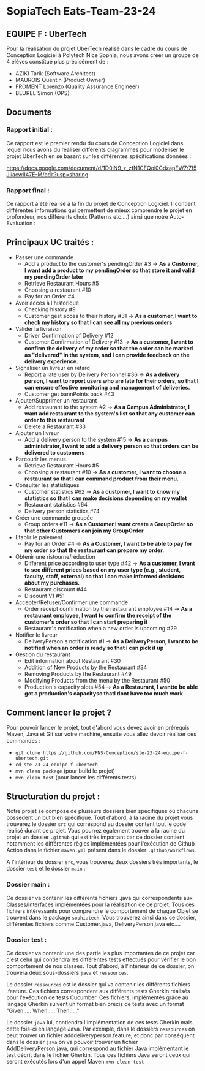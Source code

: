 # SopiaTech Eats-Team-23-24 

## EQUIPE F : UberTech

Pour la réalisation du projet UberTech réalisé dans le cadre du cours de Conception Logiciel à Polytech Nice Sophia, nous avons créer un groupe de 4 élèves constitué plus précisément de : 
- AZIKI Tarik (Software Architect)
- MAUROIS Quentin (Product Owner)
- FROMENT Lorenzo (Quality Assurance Engineer)
- BEUREL Simon (OPS)

## Documents

### Rapport initial : 
Ce rapport est le premier rendu du cours de Conception Logiciel dans lequel nous avons du réaliser différents diagrammes pour modéliser le projet UberTech en se basant sur les différentes spécifications données : 

https://docs.google.com/document/d/1D0iN9_z_zfN1CFQoi0CdzapFW7r7f5JIiacwII47E-M/edit?usp=sharing

### Rapport final : 
Ce rapport à été réalisé à la fin du projet de Conception Logiciel. Il contient différentes informations qui permettent de mieux comprendre le projet en profondeur, nos différents choix (Patterns etc....) ainsi que notre Auto-Evaluation : 



## Principaux UC traités : 
- Passer une commande
  - Add a product to the customer's pendingOrder #3 -> **As a Customer, I want add a product to my pendingOrder so that store it and valid my pendingOrder later**
  - Retrieve Restaurant Hours #5
  - Choosing a restaurant #10
  - Pay for an Order #4
- Avoir accès à l'historique
  - Checking history #9
  - Customer gest acces to their history #31 -> **As a customer, I want to check my history so that I can see all my previous orders**
- Valider la livraison
  - Driver Confirmation of Delivery #12
  - Customer Confirmation of Delivery #13 -> **As a customer, I want to confirm the delivery of my order so that the order can be marked as "delivered" in the system, and I can provide feedback on the delivery experience.**
- Signaliser un livreur en retard
  - Report a late user by Delivery Personnel #36 -> **As a delivery person, I want to report users who are late for their orders, so that I can ensure effective monitoring and management of deliveries.**
  - Customer get bannPoints back #43
- Ajouter/Supprimer un restaurant
  - Add restaurant to the system #2 -> **As a Campus Administrator, I want add restaurant to the system's list so that any customer can order to this restaurant**
  - Delete a Restaurant #33
- Ajouter un livreur
  - Add a delivery person to the system #15 -> **As a campus administrator, I want to add a delivery person so that orders can be delivered to customers**
- Parcourir les menus
  - Retrieve Restaurant Hours #5
  - Choosing a restaurant #10 -> **As a customer, I want to choose a restaurant so that I can command product from their menu.**
- Consulter les statistiques
  - Customer statistics #62 -> **As a customer, I want to know my statistics so that I can make decisions depending on my wallet**
  - Restaurant statistics #64
  - Delivery person statistics #74
- Créer une commande groupée
   - Group orders #11 -> **As a Customer I want create a GroupOrder so that other Customers can join my GroupOrder**
- Etablir le paiement
  - Pay for an Order #4 -> **As a Customer, I want to be able to pay for my order so that the restaurant can prepare my order.**
- Obtenir une ristourne/réduction
  - Different price according to user type #42 -> **As a customer, I want to see different prices based on my user type (e.g., student, faculty, staff, external) so that I can make informed decisions about my purchases.**
  - Restaurant discount #44
  - Discount V1 #51
- Accepter/Refuser/Confirmer une commande
  - Order receipt confirmation by the restaurant employee #14 -> **As a restaurant employee, I want to confirm the receipt of the customer's order so that I can start preparing it**
  - Restaurant's notification when a new order is upcoming #29
- Notifier le livreur
   - DeliveryPerson's notification #1 -> **As a DeliveryPerson, I want to be notified when an order is ready so that I can pick it up**
- Gestion du restaurant
  - Edit information about Restaurant #30 
  - Addition of New Products by the Restaurant #34
  - Removing Products by the Restaurant #49
  - Modifying Products from the menu by the Restaurant #50
  - Production's capacity slots #54 -> **As a Restaurant, I wantto be able got a production's capacityso thatI dont have too much work**
## Comment lancer le projet ? 
Pour pouvoir lancer le projet, tout d'abord vous devez avoir en prérequis Maven, Java et Git sur votre machine, ensuite vous allez devoir réaliser ces commandes :
- ```git clone https://github.com/PNS-Conception/ste-23-24-equipe-f-ubertech.git```
- ```cd ste-23-24-equipe-f-ubertech```
- ```mvn clean package``` (pour build le projet)
- ```mvn clean test``` (pour lancer les différents tests)
## Structuration du projet : 
Notre projet se compose de plusieurs dossiers bien spécifiques où chacuns possèdent un but bien spécifique. Tout d'abord, à la racine du projet vous trouverez le dossier ```src``` qui correspond au dossier content tout le code réalisé durant ce projet. Vous pourrez également trouver à la racine du projet un dossier ```.github``` qui est très important car ce dossier contient notamment les différentes règles implémentées pour l'exécution de Github Action dans le fichier ```maven.yml``` présent dans le dossier ```.github/workflows```.

A l'intérieur du dossier ```src```, vous trouverez deux dossiers très importants, le dossier ```test``` et le dossier ```main``` : 
### Dossier main : 
Ce dossier va contenir les différents fichiers .java qui correspondents aux Classes/Interfaces implémentées pour la réalisation de ce projet. Tous ces fichiers intéressants pour comprendre le comportement de chaque Objet se trouvent dans le package ```sophiatech```. Vous trouverez ainsi dans ce dossier, différentes fichiers comme Customer.java, DeliveryPerson.java etc....
### Dossier test : 
Ce dossier va contenir une des partie les plus importantes de ce projet car c'est celui qui contiendra les différentes tests effectués pour vérifier le bon comportement de nos classes. Tout d'abord, à l'intérieur de ce dossier, on trouvera deux sous-dossiers ```java``` et ```ressources```. 

Le dossier ```ressources``` est le dossier qui va contenir les différents fichiers .feature. Ces fichiers correspondent aux différents tests Gherkin réalisés pour l'exécution de tests Cucumber. Ces fichiers, implémentés grâce au langage Gherkin suivent un format bien précis de tests avec un format "Given..... When..... Then....."

Le dossier ```java``` lui, contiendra l'implémentation de ces tests Gherkin mais cette fois-ci en langage Java. Par exemple, dans le dossiers ```ressources``` on peut trouver un fichier adddeliveryperson.feature, et donc par conséquent dans le dossier ```java``` on va pouvoir trouver un fichier AddDeliveryPerson.java, qui correspond au fichier Java implémentant le test décrit dans le fichier Gherkin. Tous ces fichiers Java seront ceux qui seront exécutés lors d'un appel Maven ```mvn clean test```
